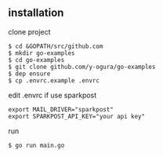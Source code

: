 ## installation
clone project
```
$ cd &GOPATH/src/github.com
$ mkdir go-examples
$ cd go-examples
$ git clone github.com/y-ogura/go-examples
$ dep ensure
$ cp .envrc.example .envrc
```

edit .envrc
if use sparkpost
```
export MAIL_DRIVER="sparkpost"
export SPARKPOST_API_KEY="your api key"
```

run
```
$ go run main.go
```
